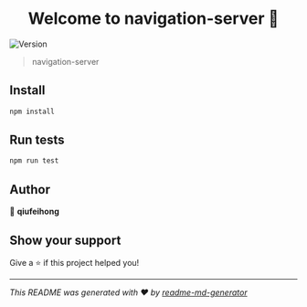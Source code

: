 <h1 align="center">Welcome to navigation-server 👋</h1>
<p>
  <img alt="Version" src="https://img.shields.io/badge/version-0.1.1-blue.svg?cacheSeconds=2592000" />
</p>

> navigation-server

## Install

```sh
npm install
```

## Run tests

```sh
npm run test
```

## Author

👤 **qiufeihong**


## Show your support

Give a ⭐️ if this project helped you!

***
_This README was generated with ❤️ by [readme-md-generator](https://github.com/kefranabg/readme-md-generator)_